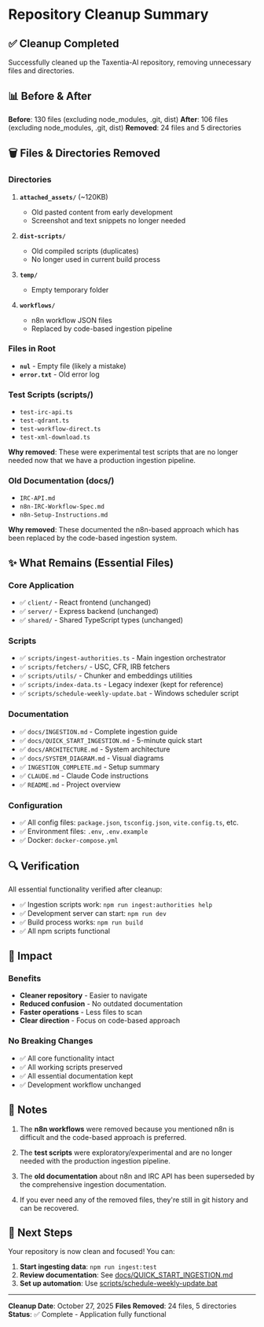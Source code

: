 # Repository Cleanup Summary

## ✅ Cleanup Completed

Successfully cleaned up the Taxentia-AI repository, removing unnecessary files and directories.

## 📊 Before & After

**Before**: 130 files (excluding node_modules, .git, dist)
**After**: 106 files (excluding node_modules, .git, dist)
**Removed**: 24 files and 5 directories

## 🗑️ Files & Directories Removed

### Directories
1. **`attached_assets/`** (~120KB)
   - Old pasted content from early development
   - Screenshot and text snippets no longer needed

2. **`dist-scripts/`**
   - Old compiled scripts (duplicates)
   - No longer used in current build process

3. **`temp/`**
   - Empty temporary folder

4. **`workflows/`**
   - n8n workflow JSON files
   - Replaced by code-based ingestion pipeline

### Files in Root
- **`nul`** - Empty file (likely a mistake)
- **`error.txt`** - Old error log

### Test Scripts (scripts/)
- `test-irc-api.ts`
- `test-qdrant.ts`
- `test-workflow-direct.ts`
- `test-xml-download.ts`

**Why removed**: These were experimental test scripts that are no longer needed now that we have a production ingestion pipeline.

### Old Documentation (docs/)
- `IRC-API.md`
- `n8n-IRC-Workflow-Spec.md`
- `n8n-Setup-Instructions.md`

**Why removed**: These documented the n8n-based approach which has been replaced by the code-based ingestion system.

## ✨ What Remains (Essential Files)

### Core Application
- ✅ `client/` - React frontend (unchanged)
- ✅ `server/` - Express backend (unchanged)
- ✅ `shared/` - Shared TypeScript types (unchanged)

### Scripts
- ✅ `scripts/ingest-authorities.ts` - Main ingestion orchestrator
- ✅ `scripts/fetchers/` - USC, CFR, IRB fetchers
- ✅ `scripts/utils/` - Chunker and embeddings utilities
- ✅ `scripts/index-data.ts` - Legacy indexer (kept for reference)
- ✅ `scripts/schedule-weekly-update.bat` - Windows scheduler script

### Documentation
- ✅ `docs/INGESTION.md` - Complete ingestion guide
- ✅ `docs/QUICK_START_INGESTION.md` - 5-minute quick start
- ✅ `docs/ARCHITECTURE.md` - System architecture
- ✅ `docs/SYSTEM_DIAGRAM.md` - Visual diagrams
- ✅ `INGESTION_COMPLETE.md` - Setup summary
- ✅ `CLAUDE.md` - Claude Code instructions
- ✅ `README.md` - Project overview

### Configuration
- ✅ All config files: `package.json`, `tsconfig.json`, `vite.config.ts`, etc.
- ✅ Environment files: `.env`, `.env.example`
- ✅ Docker: `docker-compose.yml`

## 🔍 Verification

All essential functionality verified after cleanup:
- ✅ Ingestion scripts work: `npm run ingest:authorities help`
- ✅ Development server can start: `npm run dev`
- ✅ Build process works: `npm run build`
- ✅ All npm scripts functional

## 🎯 Impact

### Benefits
- **Cleaner repository** - Easier to navigate
- **Reduced confusion** - No outdated documentation
- **Faster operations** - Less files to scan
- **Clear direction** - Focus on code-based approach

### No Breaking Changes
- ✅ All core functionality intact
- ✅ All working scripts preserved
- ✅ All essential documentation kept
- ✅ Development workflow unchanged

## 📝 Notes

1. The **n8n workflows** were removed because you mentioned n8n is difficult and the code-based approach is preferred.

2. The **test scripts** were exploratory/experimental and are no longer needed with the production ingestion pipeline.

3. The **old documentation** about n8n and IRC API has been superseded by the comprehensive ingestion documentation.

4. If you ever need any of the removed files, they're still in git history and can be recovered.

## 🚀 Next Steps

Your repository is now clean and focused! You can:

1. **Start ingesting data**: `npm run ingest:test`
2. **Review documentation**: See [docs/QUICK_START_INGESTION.md](docs/QUICK_START_INGESTION.md)
3. **Set up automation**: Use [scripts/schedule-weekly-update.bat](scripts/schedule-weekly-update.bat)

---

**Cleanup Date**: October 27, 2025
**Files Removed**: 24 files, 5 directories
**Status**: ✅ Complete - Application fully functional
